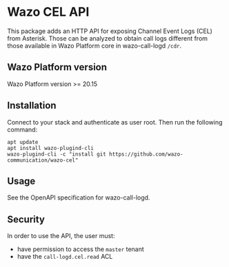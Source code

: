 # Wazo CEL API

This package adds an HTTP API for exposing Channel Event Logs (CEL) from Asterisk. Those can be analyzed to obtain call logs different from those available in Wazo Platform core in wazo-call-logd `/cdr`.

## Wazo Platform version

Wazo Platform version >= 20.15

## Installation

Connect to your stack and authenticate as user root. Then run the following command:

```shell
apt update
apt install wazo-plugind-cli
wazo-plugind-cli -c "install git https://github.com/wazo-communication/wazo-cel"
```

## Usage

See the OpenAPI specification for wazo-call-logd.

## Security

In order to use the API, the user must:
* have permission to access the `master` tenant
* have the `call-logd.cel.read` ACL
